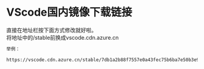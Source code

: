 # VScode国内镜像下载链接
直接在地址栏按下面方式修改就好啦。  
将地址中的/stable前换成vscode.cdn.azure.cn

```bash
举例：

https://vscode.cdn.azure.cn/stable/7db1a2b88f7557e0a43fec75b6ba7e50b3e9f77e/VSCodeUserSetup-x64-1.63.0.exe

```